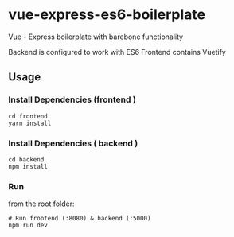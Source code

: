 # vue-express-es6-boilerplate
Vue - Express boilerplate with barebone functionality 

Backend is configured to work with ES6
Frontend contains Vuetify

## Usage

### Install Dependencies (frontend )

```
cd frontend
yarn install
```

### Install Dependencies ( backend )
```
cd backend
npm install
```

### Run
from the root folder:

```
# Run frontend (:8080) & backend (:5000)
npm run dev
